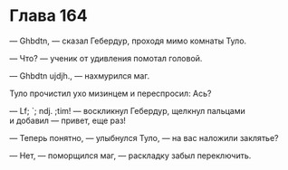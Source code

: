 # Глава 164

— Ghbdtn, — сказал Гебердур, проходя мимо комнаты Туло.

— Что? — ученик от удивления помотал головой.

— Ghbdtn ujdjh., — нахмурился маг.

Туло прочистил ухо мизинцем и переспросил: Ась?

— Lf; `; ndj. ;tim! — воскликнул Гебердур, щелкнул пальцами и добавил — привет, еще раз!

— Теперь понятно, — улыбнулся Туло, — на вас наложили заклятье?

— Нет, — поморщился маг, — раскладку забыл переключить.


